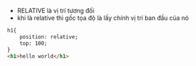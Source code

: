 - RELATIVE là vị trí tương đối
- khi là relative thì gốc tọa độ là lấy chính vị trí ban đầu của nó

```html
h1{
	position: relative;
	top: 100; 
}
<h1>hello world</h1>
```